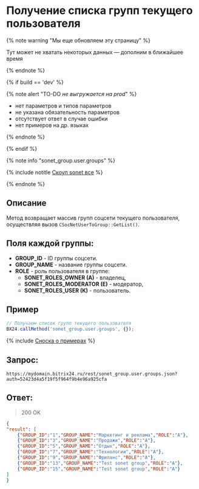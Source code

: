 # Получение списка групп текущего пользователя

{% note warning "Мы еще обновляем эту страницу" %}

Тут может не хватать некоторых данных — дополним в ближайшее время

{% endnote %}

{% if build == 'dev' %}

{% note alert "TO-DO _не выгружается на prod_" %}

- нет параметров и типов параметров
- не указана обязательность параметров
- отсутствует ответ в случае ошибки
- нет примеров на др. языках

{% endnote %}

{% endif %}

{% note info "sonet_group.user.groups" %}

{% include notitle [Скоуп sonet все](./_includes/scope-sonet-all.md) %}

{% endnote %}

## Описание

Метод возвращает массив групп соцсети текущего пользователя, осуществляя вызов `CSocNetUserToGroup::GetList()`.

## Поля каждой группы:

- **GROUP_ID** - ID группы соцсети.
- **GROUP_NAME** - название группы соцсети.
- **ROLE** - роль пользователя в группе:
  - **SONET_ROLES_OWNER (A)** - владелец,
  - **SONET_ROLES_MODERATOR (E)** - модератор,
  - **SONET_ROLES_USER (K)** - пользователь.

## Пример

```js
// Получаем список групп текущего пользователя
BX24.callMethod('sonet_group.user.groups', {});
```
{% include [Сноска о примерах](../../_includes/examples.md) %}

## Запрос:

```
https://mydomain.bitrix24.ru/rest/sonet_group.user.groups.json?auth=52423d4a5f19f5f964f9b4e96a925cfa
```

## Ответ:

>200 OK

```json
{
"result": [
    {"GROUP_ID":"1","GROUP_NAME":"Маркетинг и реклама","ROLE":"A"},
    {"GROUP_ID":"3","GROUP_NAME":"Продажи","ROLE":"A"},
    {"GROUP_ID":"5","GROUP_NAME":"Отдых","ROLE":"A"},
    {"GROUP_ID":"7","GROUP_NAME":"Технологии","ROLE":"A"},
    {"GROUP_ID":"9","GROUP_NAME":"Фриланс","ROLE":"A"},
    {"GROUP_ID":"13","GROUP_NAME":"Test sonet group","ROLE":"A"},
    {"GROUP_ID":"15","GROUP_NAME":"Test sonet group","ROLE":"A"}
]
}
```